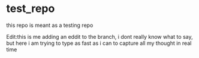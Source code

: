 # test_repo
this repo is meant as a testing repo 

Edit:this is me adding an eddit to the branch, i dont really know what to say, but here i am trying to type as fast as i can to capture all my thought in real time 

